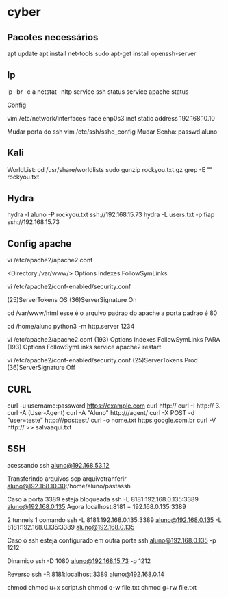 # cyber

## Pacotes necessários
apt update
apt install net-tools
sudo apt-get install openssh-server

## Ip
ip -br -c a
netstat -nltp
service ssh status
service apache status

Config

vim /etc/network/interfaces
iface enp0s3 inet static
address 192.168.10.10

Mudar porta do ssh
vim /etc/ssh/sshd_config
Mudar Senha:
passwd aluno


## Kali
WorldList:
cd /usr/share/worldlists
sudo gunzip rockyou.txt.gz
grep -E "" rockyou.txt

## Hydra
hydra -l aluno -P rockyou.txt ssh://192.168.15.73
hydra -L users.txt -p fiap ssh://192.168.15.73

## Config apache
vi /etc/apache2/apache2.conf

<Directory /var/www/>
  Options Indexes FollowSymLinks

vi /etc/apache2/conf-enabled/security.conf

(25)ServerTokens OS
(36)ServerSignature On

cd /var/www/html
esse é o arquivo padrao do apache
a porta padrao é 80

cd /home/aluno
python3 -m http.server 1234

vi /etc/apache2/apache2.conf
(193)  Options Indexes FollowSymLinks 
PARA
(193)  Options FollowSymLinks
service apache2 restart

vi /etc/apache2/conf-enabled/security.conf
(25)ServerTokens Prod
(36)ServerSignature Off

## CURL 
curl -u username:password https://example.com
curl http://<ip-da-vm>
curl -I http://<ip-da-vm>
3. curl -A (User-Agent)
curl -A "Aluno" http://<ip-da-vm>/agent/
curl -X POST -d "user=teste" http://<ip-da-vm>/posttest/
curl -o nome.txt https:google.com.br
curl -V http://<ip-da-vm> >> salvaaqui.txt

## SSH
acessando
ssh aluno@192.168.53.12

Transferindo arquivos
scp arquivotranferir aluno@192.168.10.30:/home/aluno/pastassh

Caso a porta 3389 esteja bloqueada
ssh -L 8181:192.168.0.135:3389 aluno@192.168.0.135
Agora localhost:8181 = 192.168.0.135:3389

2 tunnels 1 comando
ssh -L 8181:192.168.0.135:3389 aluno@192.168.0.135 -L 8181:192.168.0.135:3389 aluno@192.168.0.135

Caso o ssh esteja configurado em outra porta
ssh aluno@192.168.0.135 -p 1212  

Dinamico
ssh -D 1080 aluno@192.168.15.73 -p 1212

Reverso
ssh -R 8181:localhost:3389 aluno@192.168.0.14

chmod
chmod u+x script.sh
chmod o-w file.txt
chmod g+rw file.txt
